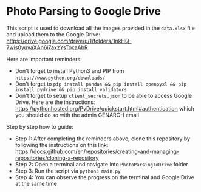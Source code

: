 # Photo Parsing to Google Drive
This script is used to download all the images provided in the `data.xlsx` file and upload them to the Google Drive: https://drive.google.com/drive/u/1/folders/1nkHQ-7wis0yuvaXAn6i7axzYsToxaAbR

Here are important reminders:
- Don't forget to install Python3 and PIP from `https://www.python.org/downloads/`
- Don't forget to `pip install pandas && pip install openpyxl && pip install pydrive && pip install validators`
- Don't forget to setup `client_secrets.json` to be able to access Google Drive. Here are the instructions: https://pythonhosted.org/PyDrive/quickstart.html#authentication which you should do so with the admin GENARC-I email

Step by step how to guide:
- Step 1: After completing the reminders above, clone this repository by following the instructions on this link: https://docs.github.com/en/repositories/creating-and-managing-repositories/cloning-a-repository
- Step 2: Open a terminal and navigate into `PhotoParsingToDrive` folder
- Step 3: Run the script via `python3 main.py`
- Step 4: You can observe the progress on the terminal and Google Drive at the same time